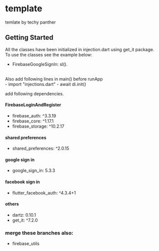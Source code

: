 # template

temlate by techy panther

## Getting Started

All the classes have been initialized in injection.dart using get_it package. To use the classes see the example below: <br>

- FirebaseGoogleSignIn: sl<FirebaseGoogleSignIn>().

<br>
Also add following lines in main() before runApp <br>
- import "injections.dart"
- await di.init()

<br>

add following dependencies.
<br>
#### FirebaseLoginAndRegister
- firebase_auth: ^3.3.19
- firebase_core: ^1.17.1
- firebase_storage: ^10.2.17
#### shared preferences
- shared_preferences: ^2.0.15
#### google sign in
- google_sign_in: 5.3.3
#### facebook sign in
- flutter_facebook_auth: ^4.3.4+1
#### others
- dartz: 0.10.1
- get_it: ^7.2.0
  
### merge these branches also:
- firebase_utils
